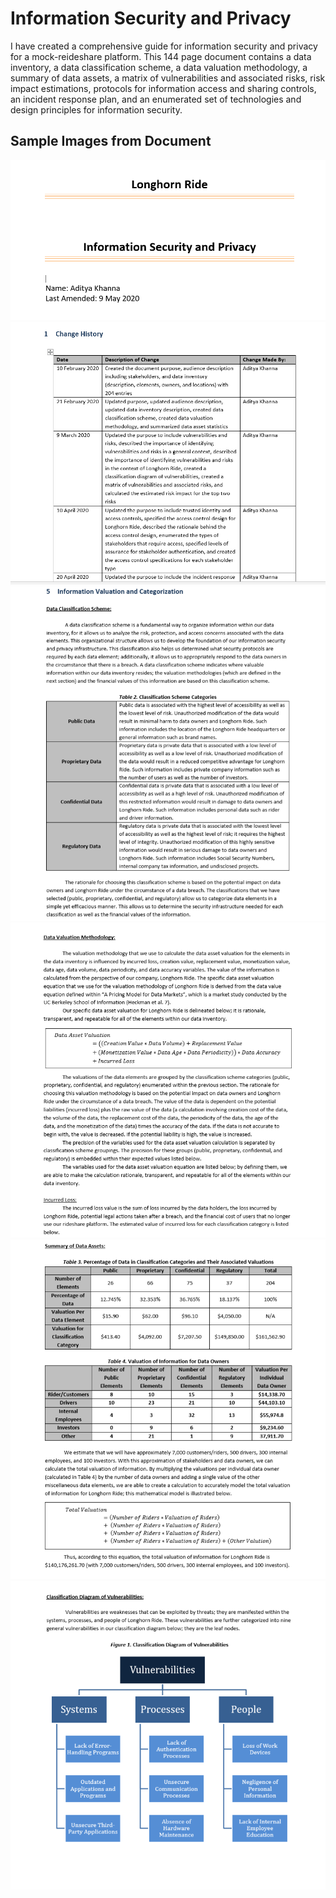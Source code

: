 # Information Security and Privacy

I have created a comprehensive guide for information security and privacy for a mock-reideshare platform. This 144 page document contains a data inventory, a data classification scheme, a data valuation methodology, a summary of data assets, a matrix of vulnerabilities and associated risks, risk impact estimations, protocols for information access and sharing controls, an incident response plan, and an enumerated set of technologies and design principles for information security.

## Sample Images from Document

![WebPageImage1](https://github.com/MyNameIsAditya/InformationSecurityAndPrivacy/blob/master/readme_images/titlepage.png)
![WebPageImage1](https://github.com/MyNameIsAditya/InformationSecurityAndPrivacy/blob/master/readme_images/Screenshot%20(661).png)
![WebPageImage1](https://github.com/MyNameIsAditya/InformationSecurityAndPrivacy/blob/master/readme_images/Screenshot%20(662).png)
![WebPageImage1](https://github.com/MyNameIsAditya/InformationSecurityAndPrivacy/blob/master/readme_images/Screenshot%20(663).png)
![WebPageImage1](https://github.com/MyNameIsAditya/InformationSecurityAndPrivacy/blob/master/readme_images/Screenshot%20(664).png)
![WebPageImage1](https://github.com/MyNameIsAditya/InformationSecurityAndPrivacy/blob/master/readme_images/Screenshot%20(665).png)

